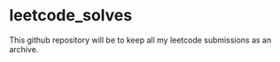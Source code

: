 # leetcode_solves
This github repository will be to keep all my leetcode submissions as an archive.
